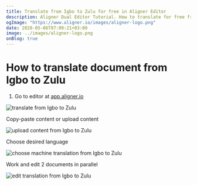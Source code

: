 ```yaml
---
title: Translate from Igbo to Zulu for free in Aligner Editor
description: Aligner Dual Editor Tutorial. How to translate for free from Igbo to Zulu. Aligner is multilingual document management platform. 
ogImage: "https://www.aligner.io/images/aligner-logo.png"
date: 2020-05-06T07:09:21+03:00
image: ../images/aligner-logo.png
onBlog: true
---
```


# How to translate document from Igbo to Zulu

1. Go to editor at [app.aligner.io](https://app.aligner.io "Aligner App web page")

![translate from Igbo to Zulu](../aligner-blank-editor.png "translate from Igbo to Zulu")

Copy-paste content or upload content

![upload content from Igbo to Zulu](../aligner-uploaded-document.png "upload content from Igbo to Zulu")

Choose desired language

![choose machine translation from Igbo to Zulu](../aligner-language-dropdown.png "choose machine translation from Igbo to Zulu")

Work and edit 2 documents in parallel

![edit translation from Igbo to Zulu](../aligner-double-sitded-editor.png "edit translation from Igbo to Zulu")

